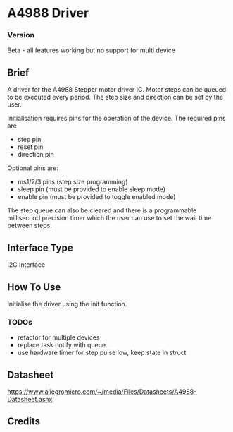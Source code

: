 # A4988 Driver

### Version
Beta - all features working but no support for multi device

## Brief

A driver for the A4988 Stepper motor driver IC. Motor steps can be queued to be executed every period. The step size and direction can be set by the user.

Initialisation requires pins for the operation of the device.
The required pins are 

- step pin
- reset pin
- direction pin

Optional pins are:

- ms1/2/3 pins (step size programming)
- sleep pin (must be provided to enable sleep mode)
- enable pin (must be provided to toggle enabled mode)

The step queue can also be cleared and there is a programmable millisecond precision timer which the user can use to set the wait time between steps.


## Interface Type

I2C Interface

## How To Use

Initialise the driver using the init function. 

### TODOs

- refactor for multiple devices
- replace task notify with queue
- use hardware timer for step pulse low, keep state in struct


## Datasheet

https://www.allegromicro.com/~/media/Files/Datasheets/A4988-Datasheet.ashx


## Credits

